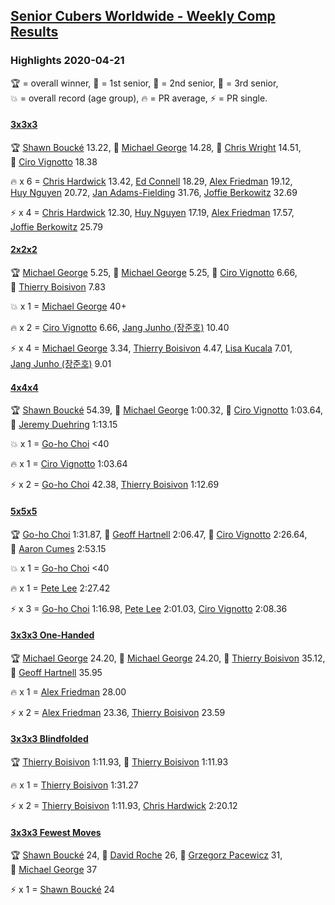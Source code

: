<style>table {white-space: nowrap;}</style>

## [Senior Cubers Worldwide - Weekly Comp Results](/scw-comp/results/)
### Highlights 2020-04-21

<span style="white-space: nowrap;">🏆 = overall winner</span>, <span style="white-space: nowrap;">🥇 = 1st senior</span>, <span style="white-space: nowrap;">🥈 = 2nd senior</span>, <span style="white-space: nowrap;">🥉 = 3rd senior</span>, <span style="white-space: nowrap;">💥 = overall record (age group)</span>, <span style="white-space: nowrap;">🔥 = PR average</span>, <span style="white-space: nowrap;">⚡ = PR single</span>.

#### [3x3x3](333.md)

<span style="white-space: nowrap;">🏆 [Shawn Boucké](../../persons/shawn_boucke/333.md) 13.22</span>, <span style="white-space: nowrap;">🥇 [Michael George](../../persons/michael_george/333.md) 14.28</span>, <span style="white-space: nowrap;">🥈 [Chris Wright](../../persons/chris_wright/333.md) 14.51</span>, <span style="white-space: nowrap;">🥉 [Ciro Vignotto](../../persons/ciro_vignotto/333.md) 18.38</span>

🔥 x 6 = <span style="white-space: nowrap;">[Chris Hardwick](../../persons/chris_hardwick/333.md) 13.42</span>, <span style="white-space: nowrap;">[Ed Connell](../../persons/ed_connell/333.md) 18.29</span>, <span style="white-space: nowrap;">[Alex Friedman](../../persons/alex_friedman/333.md) 19.12</span>, <span style="white-space: nowrap;">[Huy Nguyen](../../persons/huy_nguyen/333.md) 20.72</span>, <span style="white-space: nowrap;">[Jan Adams-Fielding](../../persons/jan_adams_fielding/333.md) 31.76</span>, <span style="white-space: nowrap;">[Joffie Berkowitz](../../persons/joffie_berkowitz/333.md) 32.69</span>

⚡ x 4 = <span style="white-space: nowrap;">[Chris Hardwick](../../persons/chris_hardwick/333.md) 12.30</span>, <span style="white-space: nowrap;">[Huy Nguyen](../../persons/huy_nguyen/333.md) 17.19</span>, <span style="white-space: nowrap;">[Alex Friedman](../../persons/alex_friedman/333.md) 17.57</span>, <span style="white-space: nowrap;">[Joffie Berkowitz](../../persons/joffie_berkowitz/333.md) 25.79</span>

#### [2x2x2](222.md)

<span style="white-space: nowrap;">🏆 [Michael George](../../persons/michael_george/222.md) 5.25</span>, <span style="white-space: nowrap;">🥇 [Michael George](../../persons/michael_george/222.md) 5.25</span>, <span style="white-space: nowrap;">🥈 [Ciro Vignotto](../../persons/ciro_vignotto/222.md) 6.66</span>, <span style="white-space: nowrap;">🥉 [Thierry Boisivon](../../persons/thierry_boisivon/222.md) 7.83</span>

💥 x 1 = <span style="white-space: nowrap;">[Michael George](../../persons/michael_george/222.md) 40+</span>

🔥 x 2 = <span style="white-space: nowrap;">[Ciro Vignotto](../../persons/ciro_vignotto/222.md) 6.66</span>, <span style="white-space: nowrap;">[Jang Junho (장준호)](../../persons/jang_junho/222.md) 10.40</span>

⚡ x 4 = <span style="white-space: nowrap;">[Michael George](../../persons/michael_george/222.md) 3.34</span>, <span style="white-space: nowrap;">[Thierry Boisivon](../../persons/thierry_boisivon/222.md) 4.47</span>, <span style="white-space: nowrap;">[Lisa Kucala](../../persons/lisa_kucala/222.md) 7.01</span>, <span style="white-space: nowrap;">[Jang Junho (장준호)](../../persons/jang_junho/222.md) 9.01</span>

#### [4x4x4](444.md)

<span style="white-space: nowrap;">🏆 [Shawn Boucké](../../persons/shawn_boucke/444.md) 54.39</span>, <span style="white-space: nowrap;">🥇 [Michael George](../../persons/michael_george/444.md) 1:00.32</span>, <span style="white-space: nowrap;">🥈 [Ciro Vignotto](../../persons/ciro_vignotto/444.md) 1:03.64</span>, <span style="white-space: nowrap;">🥉 [Jeremy Duehring](../../persons/jeremy_duehring/444.md) 1:13.15</span>

💥 x 1 = <span style="white-space: nowrap;">[Go-ho Choi](../../persons/go_ho_choi/444.md) <40</span>

🔥 x 1 = <span style="white-space: nowrap;">[Ciro Vignotto](../../persons/ciro_vignotto/444.md) 1:03.64</span>

⚡ x 2 = <span style="white-space: nowrap;">[Go-ho Choi](../../persons/go_ho_choi/444.md) 42.38</span>, <span style="white-space: nowrap;">[Thierry Boisivon](../../persons/thierry_boisivon/444.md) 1:12.69</span>

#### [5x5x5](555.md)

<span style="white-space: nowrap;">🏆 [Go-ho Choi](../../persons/go_ho_choi/555.md) 1:31.87</span>, <span style="white-space: nowrap;">🥇 [Geoff Hartnell](../../persons/geoff_hartnell/555.md) 2:06.47</span>, <span style="white-space: nowrap;">🥈 [Ciro Vignotto](../../persons/ciro_vignotto/555.md) 2:26.64</span>, <span style="white-space: nowrap;">🥉 [Aaron Cumes](../../persons/aaron_cumes/555.md) 2:53.15</span>

💥 x 1 = <span style="white-space: nowrap;">[Go-ho Choi](../../persons/go_ho_choi/555.md) <40</span>

🔥 x 1 = <span style="white-space: nowrap;">[Pete Lee](../../persons/pete_lee/555.md) 2:27.42</span>

⚡ x 3 = <span style="white-space: nowrap;">[Go-ho Choi](../../persons/go_ho_choi/555.md) 1:16.98</span>, <span style="white-space: nowrap;">[Pete Lee](../../persons/pete_lee/555.md) 2:01.03</span>, <span style="white-space: nowrap;">[Ciro Vignotto](../../persons/ciro_vignotto/555.md) 2:08.36</span>

#### [3x3x3 One-Handed](333oh.md)

<span style="white-space: nowrap;">🏆 [Michael George](../../persons/michael_george/333oh.md) 24.20</span>, <span style="white-space: nowrap;">🥇 [Michael George](../../persons/michael_george/333oh.md) 24.20</span>, <span style="white-space: nowrap;">🥈 [Thierry Boisivon](../../persons/thierry_boisivon/333oh.md) 35.12</span>, <span style="white-space: nowrap;">🥉 [Geoff Hartnell](../../persons/geoff_hartnell/333oh.md) 35.95</span>

🔥 x 1 = <span style="white-space: nowrap;">[Alex Friedman](../../persons/alex_friedman/333oh.md) 28.00</span>

⚡ x 2 = <span style="white-space: nowrap;">[Alex Friedman](../../persons/alex_friedman/333oh.md) 23.36</span>, <span style="white-space: nowrap;">[Thierry Boisivon](../../persons/thierry_boisivon/333oh.md) 23.59</span>

#### [3x3x3 Blindfolded](333bf.md)

<span style="white-space: nowrap;">🏆 [Thierry Boisivon](../../persons/thierry_boisivon/333bf.md) 1:11.93</span>, <span style="white-space: nowrap;">🥇 [Thierry Boisivon](../../persons/thierry_boisivon/333bf.md) 1:11.93</span>

🔥 x 1 = <span style="white-space: nowrap;">[Thierry Boisivon](../../persons/thierry_boisivon/333bf.md) 1:31.27</span>

⚡ x 2 = <span style="white-space: nowrap;">[Thierry Boisivon](../../persons/thierry_boisivon/333bf.md) 1:11.93</span>, <span style="white-space: nowrap;">[Chris Hardwick](../../persons/chris_hardwick/333bf.md) 2:20.12</span>

#### [3x3x3 Fewest Moves](333fm.md)

<span style="white-space: nowrap;">🏆 [Shawn Boucké](../../persons/shawn_boucke/333fm.md) 24</span>, <span style="white-space: nowrap;">🥇 [David Roche](../../persons/david_roche/333fm.md) 26</span>, <span style="white-space: nowrap;">🥈 [Grzegorz Pacewicz](../../persons/grzegorz_pacewicz/333fm.md) 31</span>, <span style="white-space: nowrap;">🥉 [Michael George](../../persons/michael_george/333fm.md) 37</span>

⚡ x 1 = <span style="white-space: nowrap;">[Shawn Boucké](../../persons/shawn_boucke/333fm.md) 24</span>


<!-- Global site tag (gtag.js) - Google Analytics -->
<script async src="https://www.googletagmanager.com/gtag/js?id=UA-86348435-3"></script>
<script>window.dataLayer = window.dataLayer || []; function gtag() {dataLayer.push(arguments);} gtag('js', new Date()); gtag('config', 'UA-86348435-3');</script>
